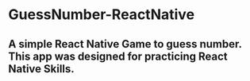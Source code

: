 # GuessNumber-ReactNative

## A simple React Native Game to guess number. This app was designed for practicing React Native Skills.
